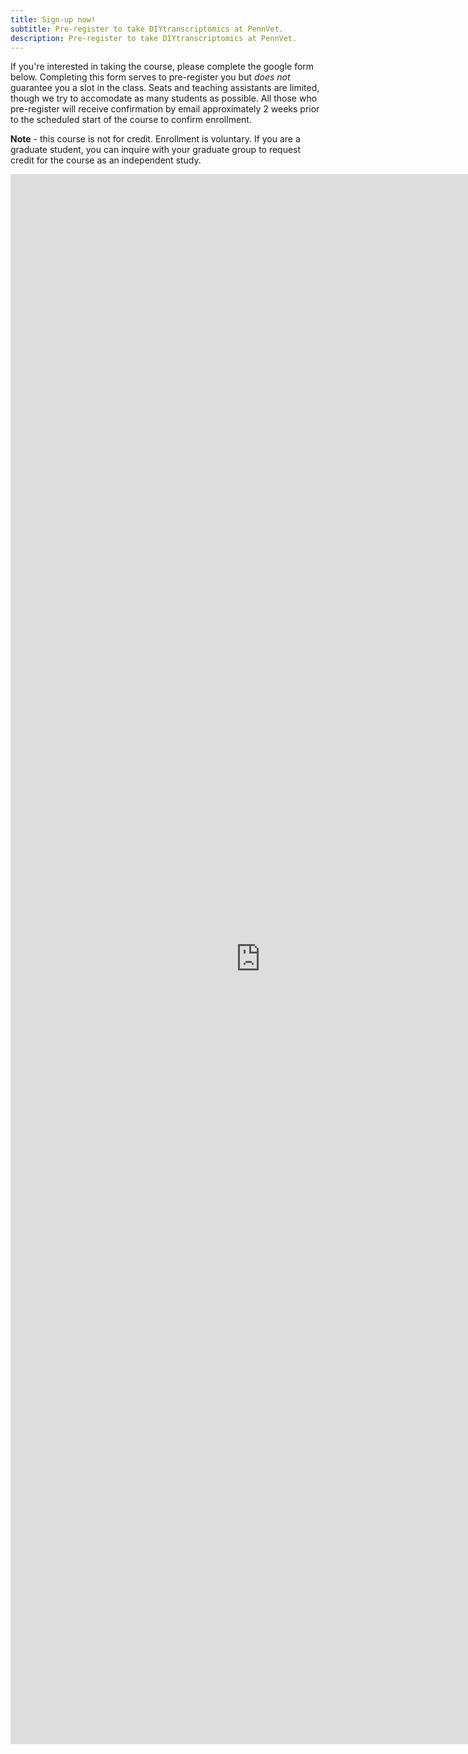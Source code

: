 ```yaml
---
title: Sign-up now!
subtitle: Pre-register to take DIYtranscriptomics at PennVet.
description: Pre-register to take DIYtranscriptomics at PennVet.
---
```


If you're interested in taking the course, please complete the google form below.  Completing this form serves to pre-register you but *does not* guarantee you a slot in the class.  Seats and teaching assistants are limited, though we try to accomodate as many students as possible.  All those who pre-register will receive confirmation by email approximately 2 weeks prior to the scheduled start of the course to confirm enrollment. 

**Note** - this course is not for credit. Enrollment is voluntary.  If you are a graduate student, you can inquire with your graduate group to request credit for the course as an independent study.


<iframe src="https://docs.google.com/forms/d/e/1FAIpQLSdKb786tEiFUqZH9bnUFHlieWK3fcofend4326cWYfyOKQYGg/viewform?embedded=true" width="800" height="2512" frameborder="0" marginheight="0" marginwidth="0">Loading...</iframe>



